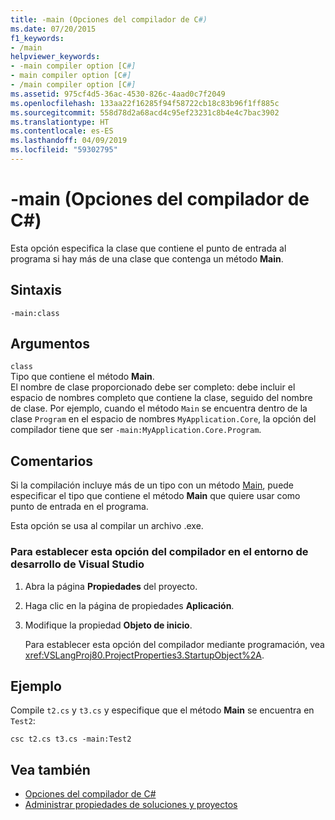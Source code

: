 ```yaml
---
title: -main (Opciones del compilador de C#)
ms.date: 07/20/2015
f1_keywords:
- /main
helpviewer_keywords:
- -main compiler option [C#]
- main compiler option [C#]
- /main compiler option [C#]
ms.assetid: 975cf4d5-36ac-4530-826c-4aad0c7f2049
ms.openlocfilehash: 133aa22f16285f94f58722cb18c83b96f1ff885c
ms.sourcegitcommit: 558d78d2a68acd4c95ef23231c8b4e4c7bac3902
ms.translationtype: HT
ms.contentlocale: es-ES
ms.lasthandoff: 04/09/2019
ms.locfileid: "59302795"
---
```

# <a name="-main-c-compiler-options"></a>-main (Opciones del compilador de C#)
Esta opción especifica la clase que contiene el punto de entrada al programa si hay más de una clase que contenga un método **Main**.  
  
## <a name="syntax"></a>Sintaxis  
  
```console  
-main:class  
```  
  
## <a name="arguments"></a>Argumentos  
 `class`  
 Tipo que contiene el método **Main**.  
 El nombre de clase proporcionado debe ser completo: debe incluir el espacio de nombres completo que contiene la clase, seguido del nombre de clase. Por ejemplo, cuando el método `Main` se encuentra dentro de la clase `Program` en el espacio de nombres `MyApplication.Core`, la opción del compilador tiene que ser `-main:MyApplication.Core.Program`.
  
## <a name="remarks"></a>Comentarios  
 Si la compilación incluye más de un tipo con un método [Main](../../../csharp/programming-guide/main-and-command-args/index.md), puede especificar el tipo que contiene el método **Main** que quiere usar como punto de entrada en el programa.  
  
 Esta opción se usa al compilar un archivo .exe.  
  
### <a name="to-set-this-compiler-option-in-the-visual-studio-development-environment"></a>Para establecer esta opción del compilador en el entorno de desarrollo de Visual Studio  
  
1. Abra la página **Propiedades** del proyecto.  
  
2. Haga clic en la página de propiedades **Aplicación**.  
  
3. Modifique la propiedad **Objeto de inicio**.  
  
     Para establecer esta opción del compilador mediante programación, vea <xref:VSLangProj80.ProjectProperties3.StartupObject%2A>.  
  
## <a name="example"></a>Ejemplo  
 Compile `t2.cs` y `t3.cs` y especifique que el método **Main** se encuentra en `Test2`:  
  
```console  
csc t2.cs t3.cs -main:Test2  
```  
  
## <a name="see-also"></a>Vea también

- [Opciones del compilador de C#](../../../csharp/language-reference/compiler-options/index.md)
- [Administrar propiedades de soluciones y proyectos](/visualstudio/ide/managing-project-and-solution-properties)
